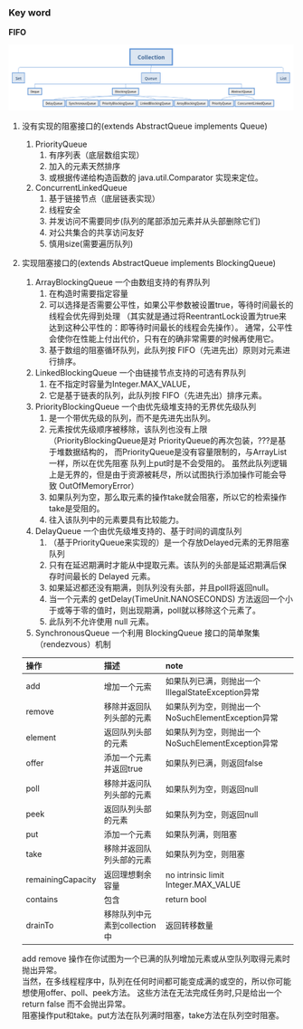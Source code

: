 ### Key word
**FIFO**

![queue](../images/Collection.png)  

1. 没有实现的阻塞接口的(extends AbstractQueue<E> implements Queue<E>)
    1. PriorityQueue  
        1. 有序列表（底层数组实现）
        1. 加入的元素天然排序
        1. 或根据传递给构造函数的 java.util.Comparator 实现来定位。
    2. ConcurrentLinkedQueue  
        1. 基于链接节点（底层链表实现）
        1. 线程安全
        1. 并发访问不需要同步(队列的尾部添加元素并从头部删除它们)
        1. 对公共集合的共享访问友好
        1. 慎用size(需要遍历队列)
2. 实现阻塞接口的(extends AbstractQueue<E> implements BlockingQueue<E>)
    1. ArrayBlockingQueue   一个由数组支持的有界队列
        1. 在构造时需要指定容量
        1. 可以选择是否需要公平性，如果公平参数被设置true，等待时间最长的线程会优先得到处理
        （其实就是通过将ReentrantLock设置为true来 达到这种公平性的：即等待时间最长的线程会先操作）。
        通常，公平性会使你在性能上付出代价，只有在的确非常需要的时候再使用它。
        1. 基于数组的阻塞循环队列，此队列按 FIFO（先进先出）原则对元素进行排序。
    1. LinkedBlockingQueue 一个由链接节点支持的可选有界队列
        1. 在不指定时容量为Integer.MAX_VALUE，
        1. 它是基于链表的队列，此队列按 FIFO（先进先出）排序元素。
    1. PriorityBlockingQueue 一个由优先级堆支持的无界优先级队列
        1. 是一个带优先级的队列，而不是先进先出队列。
        1. 元素按优先级顺序被移除，该队列也没有上限
        （PriorityBlockingQueue是对 PriorityQueue的再次包装，???是基于堆数据结构的，
        而PriorityQueue是没有容量限制的，与ArrayList一样，所以在优先阻塞 队列上put时是不会受阻的。
        虽然此队列逻辑上是无界的，但是由于资源被耗尽，所以试图执行添加操作可能会导致 OutOfMemoryError）
        1. 如果队列为空，那么取元素的操作take就会阻塞，所以它的检索操作take是受阻的。
        1. 往入该队列中的元素要具有比较能力。
    1. DelayQueue   一个由优先级堆支持的、基于时间的调度队列
        1. （基于PriorityQueue来实现的）是一个存放Delayed元素的无界阻塞队列
        1. 只有在延迟期满时才能从中提取元素。该队列的头部是延迟期满后保存时间最长的 Delayed 元素。
        1. 如果延迟都还没有期满，则队列没有头部，并且poll将返回null。
        1. 当一个元素的 getDelay(TimeUnit.NANOSECONDS) 方法返回一个小于或等于零的值时，则出现期满，poll就以移除这个元素了。
        1. 此队列不允许使用 null 元素。
    1. SynchronousQueue 一个利用 BlockingQueue 接口的简单聚集（rendezvous）机制
      
    | 操作 | 描述 | note |
    |:---|:---|:---|
    | add    |    增加一个元索           |          如果队列已满，则抛出一个IllegalStateException异常|
    | remove  | 移除并返回队列头部的元素  |  如果队列为空，则抛出一个NoSuchElementException异常|
    | element | 返回队列头部的元素      |       如果队列为空，则抛出一个NoSuchElementException异常|
    | offer   |    添加一个元素并返回true    |   如果队列已满，则返回false|
    | poll    |     移除并返问队列头部的元素  |  如果队列为空，则返回null|
    | peek    |   返回队列头部的元素        |     如果队列为空，则返回null|
    | put     |    添加一个元素            |          如果队列满，则阻塞|
    | take    |    移除并返回队列头部的元素  |   如果队列为空，则阻塞|
    | remainingCapacity | 返回理想剩余容量 | no intrinsic limit Integer.MAX_VALUE|
    | contains | 包含 | return bool |
    | drainTo | 移除队列中元素到collection中 | 返回转移数量 |  
    
    add remove 操作在你试图为一个已满的队列增加元素或从空队列取得元素时 抛出异常。  
    当然，在多线程程序中，队列在任何时间都可能变成满的或空的，所以你可能想使用offer、poll、peek方法。
    这些方法在无法完成任务时,只是给出一个return false 而不会抛出异常。  
    阻塞操作put和take。put方法在队列满时阻塞，take方法在队列空时阻塞。
